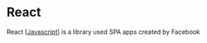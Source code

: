 # React

React [[Javascript]] is a library used SPA apps created by Facebook

[//begin]: # "Autogenerated link references for markdown compatibility"
[Javascript]: javascript "Javascript"
[//end]: # "Autogenerated link references"
